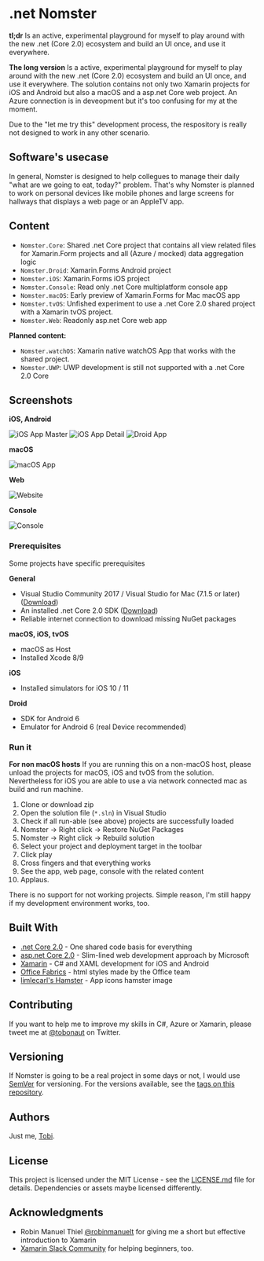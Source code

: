 # .net Nomster

**tl;dr**
Is an active, experimental playground for myself to play around with the new .net (Core 2.0) ecosystem and build an UI once, and use it everywhere.

**The long version**
Is a active, experimental playground for myself to play around with the new .net (Core 2.0) ecosystem and build an UI once, and use it everywhere. The solution contains not only two Xamarin projects for iOS and Android but also a macOS and a asp.net Core web project. An Azure connection is in deveopment but it's too confusing for my at the moment.

Due to the "let me try this" development process, the respository is really not designed to work in any other scenario.

## Software's usecase
In general, Nomster is designed to help collegues to manage their daily "what are we going to eat, today?" problem. That's why Nomster is planned to work on personal devices like mobile phones and large screens for hallways that displays a web page or an AppleTV app.

## Content

* `Nomster.Core`: Shared .net Core project that contains all view related files for Xamarin.Form projects and all (Azure / mocked) data aggregation logic
* `Nomster.Droid`: Xamarin.Forms Android project
* `Nomster.iOS`: Xamarin.Forms iOS project 
* `Nomster.Console`: Read only .net Core multiplatform console app 
* `Nomster.macOS`: Early preview of Xamarin.Forms for Mac macOS app
* `Nomster.tvOS`: Unfished experiment to use a .net Core 2.0 shared project with a Xamarin tvOS project.
* `Nomster.Web`: Readonly asp.net Core web app

**Planned content:**
* `Nomster.watchOS`: Xamarin native watchOS App that works with the shared project. 
* `Nomster.UWP`: UWP development is still not supported with a .net Core 2.0 Core

## Screenshots

**iOS, Android**

![iOS App Master](https://github.com/tscholze/.net-core-nomster/blob/master/docs/ios0.png "iOS App Master")
![iOS App Detail](https://github.com/tscholze/.net-core-nomster/blob/master/docs/ios.png "iOS App Detail")
![Droid App](https://github.com/tscholze/.net-core-nomster/blob/master/docs/droid.png "Droid App")

**macOS**

![macOS App](https://github.com/tscholze/.net-core-nomster/blob/master/docs/macOS.png "macOS App")

**Web**

![Website](https://github.com/tscholze/.net-core-nomster/blob/master/docs/web.png "Website")

**Console**

![Console](https://github.com/tscholze/.net-core-nomster/blob/master/docs/console.png "Console program")

### Prerequisites

Some projects have specific prerequisites

**General**
* Visual Studio Community 2017 / Visual Studio for Mac (7.1.5 or later) ([Download](https://www.visualstudio.com/))
* An installed .net Core 2.0 SDK ([Download](https://github.com/dotnet/core/blob/master/release-notes/download-archives/2.0.0-download.md))
* Reliable internet connection to download missing NuGet packages

**macOS, iOS, tvOS**
* macOS as Host
* Installed Xcode 8/9

**iOS**
* Installed simulators for iOS 10 / 11

**Droid**
* SDK for Android 6
* Emulator for Android 6 (real Device recommended)

### Run it

**For non macOS hosts**
If you are running this on a non-macOS host, please unload the projects for macOS, iOS and tvOS from the solution. Nevertheless for iOS you are able to use a via network connected mac as build and run machine.

1. Clone or download zip
2. Open the solution file (`*.sln`) in Visual Studio
3. Check if all run-able (see above) projects are successfully loaded
4. Nomster -> Right click -> Restore NuGet Packages
5. Nomster -> Right click -> Rebuild solution
6. Select your  project and deployment target in the toolbar
7. Click play
8. Cross fingers and that everything works
9. See the app, web page, console with the related content
10. Applaus.

There is no support for not working projects. Simple reason, I'm still happy if my development environment works, too.


## Built With

* [.net Core 2.0](https://github.com/dotnet/core) - One shared code basis for everything
* [asp.net Core 2.0](https://blogs.msdn.microsoft.com/webdev/2017/08/14/announcing-asp-net-core-2-0/) - Slim-lined web development approach by Microsoft
* [Xamarin](https://www.xamarin.com) -  C# and XAML development for iOS and Android
* [Office Fabrics](https://developer.microsoft.com/en-us/fabric) - html styles made by the Office team
* [limlecarl's Hamster](https://openclipart.org/detail/183600/hamster) - App icons hamster image

## Contributing

If you want to help me to improve my skills in C#, Azure or Xamarin, please tweet me at [@tobonaut](http://twitter.com/tobonaut) on Twitter.

## Versioning

If Nomster is going to be a real project in some days or not, I would  use [SemVer](http://semver.org/) for versioning. For the versions available, see the [tags on this repository](https://github.com/your/project/tags). 

## Authors

Just me, [Tobi]([https://tscholze.github.io).

## License

This project is licensed under the MIT License - see the [LICENSE.md](LICENSE.md) file for details.
Dependencies or assets maybe licensed differently.

## Acknowledgments

* Robin Manuel Thiel [@robinmanuelt](https://robinmanuelt) for giving me a short but effective introduction to Xamarin
* [Xamarin Slack Community](https://xamarinchat.herokuapp.com) for helping beginners, too.
